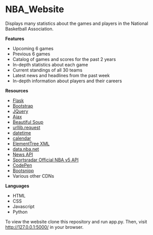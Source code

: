 # NBA_Website
Displays many statistics about the games and players in the National Basketball Association.

**Features**
  - Upcoming 6 games
  - Previous 6 games
  - Catalog of games and scores for the past 2 years
  - In-depth statistics about each game
  - Current standings of all 30 teams
  - Latest news and headlines from the past week
  - In-depth information about players and their careers
 
 **Resources**
  - [Flask](http://flask.pocoo.org/)
  - [Bootstrap](https://getbootstrap.com/)
  - [JQuery](https://jquery.com/)
  - [Ajax](http://api.jquery.com/jquery.ajax/)
  - [Beautiful Soup](https://www.crummy.com/software/BeautifulSoup/bs4/doc/)
  - [urllib.request](https://docs.python.org/3/library/urllib.request.html#module-urllib.request)
  - [datetime](https://docs.python.org/2/library/datetime.html)
  - [calendar](https://docs.python.org/3/library/calendar.html)
  - [ElementTree XML](https://docs.python.org/2/library/xml.etree.elementtree.html)
  - [data.nba.net](http://data.nba.net/10s/prod/v1/today.json)
  - [News API](https://newsapi.org/)
  - [Sportsradar Official NBA v5 API](https://developer.sportradar.com/docs/read/basketball/NBA_v5)
  - [CodePen](https://codepen.io/)
  - [Bootsnipp](https://bootsnipp.com/)
  - Various other CDNs
  
**Languages**
  - HTML
  - CSS
  - Javascript
  - Python
 
 To view the website clone this repository and run app.py. Then, visit http://127.0.0.1:5000/ in your browser.
